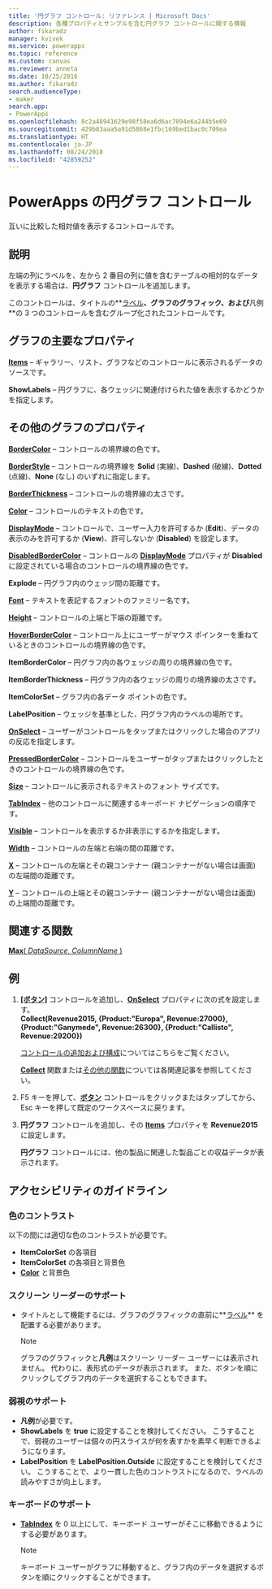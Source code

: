```yaml
---
title: '円グラフ コントロール: リファレンス | Microsoft Docs'
description: 各種プロパティとサンプルを含む円グラフ コントロールに関する情報
author: fikaradz
manager: kvivek
ms.service: powerapps
ms.topic: reference
ms.custom: canvas
ms.reviewer: anneta
ms.date: 10/25/2016
ms.author: fikaradz
search.audienceType:
- maker
search.app:
- PowerApps
ms.openlocfilehash: 8c2a48941629e98f58ea6d6ac7894e6a244b5e69
ms.sourcegitcommit: 429b83aaa5a91d5868e1fbc169bed1bac0c709ea
ms.translationtype: HT
ms.contentlocale: ja-JP
ms.lasthandoff: 08/24/2018
ms.locfileid: "42859252"
---
```

# <a name="pie-chart-control-in-powerapps"></a>PowerApps の円グラフ コントロール
互いに比較した相対値を表示するコントロールです。

## <a name="description"></a>説明
左端の列にラベルを、左から 2 番目の列に値を含むテーブルの相対的なデータを表示する場合は、**円グラフ** コントロールを追加します。

このコントロールは、タイトルの**[ラベル](control-text-box.md)**、グラフのグラフィック、および**凡例**の 3 つのコントロールを含むグループ化されたコントロールです。

## <a name="chart-key-properties"></a>グラフの主要なプロパティ
**[Items](properties-core.md)** – ギャラリー、リスト、グラフなどのコントロールに表示されるデータのソースです。

**ShowLabels** – 円グラフに、各ウェッジに関連付けられた値を表示するかどうかを指定します。

## <a name="additional-chart-properties"></a>その他のグラフのプロパティ
**[BorderColor](properties-color-border.md)** – コントロールの境界線の色です。

**[BorderStyle](properties-color-border.md)** – コントロールの境界線を **Solid** (実線)、**Dashed** (破線)、**Dotted** (点線)、**None** (なし) のいずれに指定します。

**[BorderThickness](properties-color-border.md)** – コントロールの境界線の太さです。

**[Color](properties-color-border.md)** – コントロールのテキストの色です。

**[DisplayMode](properties-core.md)** – コントロールで、ユーザー入力を許可するか (**Edit**)、データの表示のみを許可するか (**View**)、許可しないか (**Disabled**) を設定します。

**[DisabledBorderColor](properties-color-border.md)** – コントロールの **[DisplayMode](properties-core.md)** プロパティが **Disabled** に設定されている場合のコントロールの境界線の色です。

**Explode** – 円グラフ内のウェッジ間の距離です。

**[Font](properties-text.md)** – テキストを表記するフォントのファミリー名です。

**[Height](properties-size-location.md)** – コントロールの上端と下端の距離です。

**[HoverBorderColor](properties-color-border.md)** – コントロール上にユーザーがマウス ポインターを重ねているときのコントロールの境界線の色です。

**ItemBorderColor** – 円グラフ内の各ウェッジの周りの境界線の色です。

**ItemBorderThickness** – 円グラフ内の各ウェッジの周りの境界線の太さです。

**ItemColorSet** – グラフ内の各データ ポイントの色です。

**LabelPosition** – ウェッジを基準とした、円グラフ内のラベルの場所です。

**[OnSelect](properties-core.md)** – ユーザーがコントロールをタップまたはクリックした場合のアプリの反応を指定します。

**[PressedBorderColor](properties-color-border.md)** – コントロールをユーザーがタップまたはクリックしたときのコントロールの境界線の色です。

**[Size](properties-text.md)** – コントロールに表示されるテキストのフォント サイズです。

**[TabIndex](properties-accessibility.md)** – 他のコントロールに関連するキーボード ナビゲーションの順序です。

**[Visible](properties-core.md)** – コントロールを表示するか非表示にするかを指定します。

**[Width](properties-size-location.md)** – コントロールの左端と右端の間の距離です。

**[X](properties-size-location.md)** – コントロールの左端とその親コンテナー (親コンテナーがない場合は画面) の左端間の距離です。

**[Y](properties-size-location.md)** – コントロールの上端とその親コンテナー (親コンテナーがない場合は画面) の上端間の距離です。

## <a name="related-functions"></a>関連する関数
[**Max**( *DataSource*, *ColumnName* )](../functions/function-aggregates.md)

## <a name="example"></a>例
1. **[[ボタン]](control-button.md)** コントロールを追加し、**[OnSelect](properties-core.md)** プロパティに次の式を設定します。<br>
   **Collect(Revenue2015, {Product:"Europa", Revenue:27000}, {Product:"Ganymede", Revenue:26300}, {Product:"Callisto", Revenue:29200})**
   
    [コントロールの追加および構成](../add-configure-controls.md)についてはこちらをご覧ください。
   
    **[Collect](../functions/function-clear-collect-clearcollect.md)** 関数または[その他の関数](../formula-reference.md)については各関連記事を参照してください。
2. F5 キーを押して、**[ボタン](control-button.md)** コントロールをクリックまたはタップしてから、Esc キーを押して既定のワークスペースに戻ります。
3. **円グラフ** コントロールを追加し、その **[Items](properties-core.md)** プロパティを **Revenue2015** に設定します。
   
    **円グラフ** コントロールには、他の製品に関連した製品ごとの収益データが表示されます。


## <a name="accessibility-guidelines"></a>アクセシビリティのガイドライン
### <a name="color-contrast"></a>色のコントラスト
以下の間には適切な色のコントラストが必要です。
* **ItemColorSet** の各項目
* **ItemColorSet** の各項目と背景色
* **[Color](properties-color-border.md)** と背景色

### <a name="screen-reader-support"></a>スクリーン リーダーのサポート
* タイトルとして機能するには、グラフのグラフィックの直前に**[ラベル](control-text-box.md)** を配置する必要があります。

    > [!NOTE]
  > グラフのグラフィックと**凡例**はスクリーン リーダー ユーザーには表示されません。 代わりに、表形式のデータが表示されます。 また、ボタンを順にクリックしてグラフ内のデータを選択することもできます。

### <a name="low-vision-support"></a>弱視のサポート
* **凡例**が必要です。
* **ShowLabels** を **true** に設定することを検討してください。 こうすることで、弱視のユーザーは個々の円スライスが何を表すかを素早く判断できるようになります。
* **LabelPosition** を **LabelPosition.Outside** に設定することを検討してください。 こうすることで、より一貫した色のコントラストになるので、ラベルの読みやすさが向上します。

### <a name="keyboard-support"></a>キーボードのサポート
* **[TabIndex](properties-accessibility.md)** を 0 以上にして、キーボード ユーザーがそこに移動できるようにする必要があります。

    > [!NOTE]
  > キーボード ユーザーがグラフに移動すると、グラフ内のデータを選択するボタンを順にクリックすることができます。
